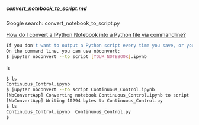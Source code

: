 ##### convert_notebook_to_script.md

Google search: convert_notebook_to_script.py

[How do I convert a IPython Notebook into a Python file via commandline?](https://stackoverflow.com/questions/17077494/how-do-i-convert-a-ipython-notebook-into-a-python-file-via-commandline)
```bash
If you don't want to output a Python script every time you save, or you don't want to restart the IPython kernel:
On the command line, you can use nbconvert:
$ jupyter nbconvert --to script [YOUR_NOTEBOOK].ipynb
```

ls
```bash
$ ls
Continuous_Control.ipynb
$ jupyter nbconvert --to script Continuous_Control.ipynb
[NbConvertApp] Converting notebook Continuous_Control.ipynb to script
[NbConvertApp] Writing 10294 bytes to Continuous_Control.py
$ ls
Continuous_Control.ipynb  Continuous_Control.py
$
```
